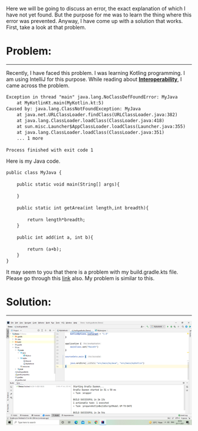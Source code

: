 Here we will be going to discuss an error, the exact explanation of which I have not yet found. But the purpose for me was to learn the thing where this error was prevented. Anyway, I have come up with a solution that works.
First, take a look at that problem.
 
# Problem:

---
  

Recently, I have faced this problem. I was learning Kotling programming. I am using IntelliJ for this purpose.
While reading about <a href="https://kotlinlang.org/docs/java-interop.html">**Interoperability**</a>, I came across the problem.
  
```
Exception in thread "main" java.lang.NoClassDefFoundError: MyJava
	at MyKotlinKt.main(MyKotlin.kt:5)
Caused by: java.lang.ClassNotFoundException: MyJava
	at java.net.URLClassLoader.findClass(URLClassLoader.java:382)
	at java.lang.ClassLoader.loadClass(ClassLoader.java:418)
	at sun.misc.Launcher$AppClassLoader.loadClass(Launcher.java:355)
	at java.lang.ClassLoader.loadClass(ClassLoader.java:351)
	... 1 more

Process finished with exit code 1

```
Here is my Java code.
```
public class MyJava {

	public static void main(String[] args){

	}

	public static int getArea(int length,int breadth){

		return length*breadth;
	}

	public int add(int a, int b){

		return (a+b);
	}
}

```
It may seem to you that there is a problem with my build.gradle.kts file.
Please go through this <a href="https://discuss.kotlinlang.org/t/noclassdeffound-with-kotlin-java-project/20458">link</a> also. My problem is similar to this.

# Solution:

---
![](images/initial.png)

